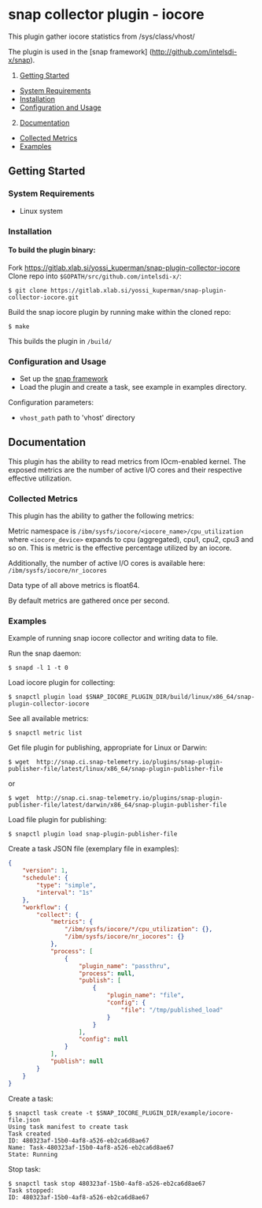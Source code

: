 # snap collector plugin - iocore

This plugin gather iocore statistics from /sys/class/vhost/
															
The plugin is used in the [snap framework] (http://github.com/intelsdi-x/snap).				

1. [Getting Started](#getting-started)
  * [System Requirements](#system-requirements)
  * [Installation](#installation)
  * [Configuration and Usage](#configuration-and-usage)
2. [Documentation](#documentation)
  * [Collected Metrics](#collected-metrics)
  * [Examples](#examples)

## Getting Started

### System Requirements

- Linux system

### Installation

#### To build the plugin binary:

Fork https://gitlab.xlab.si/yossi_kuperman/snap-plugin-collector-iocore
Clone repo into `$GOPATH/src/github.com/intelsdi-x/`:

```
$ git clone https://gitlab.xlab.si/yossi_kuperman/snap-plugin-collector-iocore.git
```

Build the snap iocore plugin by running make within the cloned repo:
```
$ make
```
This builds the plugin in `/build/`

### Configuration and Usage

* Set up the [snap framework](https://github.com/intelsdi-x/snap/blob/master/README.md#getting-started)
* Load the plugin and create a task, see example in examples directory.

Configuration parameters:
- `vhost_path` path to 'vhost' directory

## Documentation

This plugin has the ability to read metrics from IOcm-enabled kernel. The exposed metrics are the number of active I/O cores and their respective effective utilization.

### Collected Metrics
This plugin has the ability to gather the following metrics:
                                                                                                
Metric namespace is `/ibm/sysfs/iocore/<iocore_name>/cpu_utilization` where `<iocore_device>` expands to cpu (aggregated), cpu1, cpu2, cpu3 and so on.
This is metric is the effective percentage utilized by an iocore. 

Additionally, the number of active I/O cores is available here: `/ibm/sysfs/iocore/nr_iocores`

Data type of all above metrics is float64.

By default metrics are gathered once per second.

### Examples

Example of running snap iocore collector and writing data to file.

Run the snap daemon:
```
$ snapd -l 1 -t 0
```

Load iocore plugin for collecting:
```
$ snapctl plugin load $SNAP_IOCORE_PLUGIN_DIR/build/linux/x86_64/snap-plugin-collector-iocore
```
See all available metrics:
```
$ snapctl metric list
```

Get file plugin for publishing, appropriate for Linux or Darwin:
```
$ wget  http://snap.ci.snap-telemetry.io/plugins/snap-plugin-publisher-file/latest/linux/x86_64/snap-plugin-publisher-file
```
or
```
$ wget  http://snap.ci.snap-telemetry.io/plugins/snap-plugin-publisher-file/latest/darwin/x86_64/snap-plugin-publisher-file
```

Load file plugin for publishing:
```
$ snapctl plugin load snap-plugin-publisher-file
```

Create a task JSON file (exemplary file in examples):
```json
{
    "version": 1,
    "schedule": {
        "type": "simple",
        "interval": "1s"
    },
    "workflow": {
        "collect": {
            "metrics": {
                "/ibm/sysfs/iocore/*/cpu_utilization": {},
                "/ibm/sysfs/iocore/nr_iocores": {}
            },
            "process": [
                {
                    "plugin_name": "passthru",
                    "process": null,
                    "publish": [
                        {
                            "plugin_name": "file",
                            "config": {
                                "file": "/tmp/published_load"
                            }
                        }
                    ],
                    "config": null
                }
            ],
            "publish": null
        }
    }
}
```

Create a task:
```
$ snapctl task create -t $SNAP_IOCORE_PLUGIN_DIR/example/iocore-file.json
Using task manifest to create task
Task created
ID: 480323af-15b0-4af8-a526-eb2ca6d8ae67
Name: Task-480323af-15b0-4af8-a526-eb2ca6d8ae67
State: Running
```

Stop task:
```
$ snapctl task stop 480323af-15b0-4af8-a526-eb2ca6d8ae67
Task stopped:
ID: 480323af-15b0-4af8-a526-eb2ca6d8ae67
```
